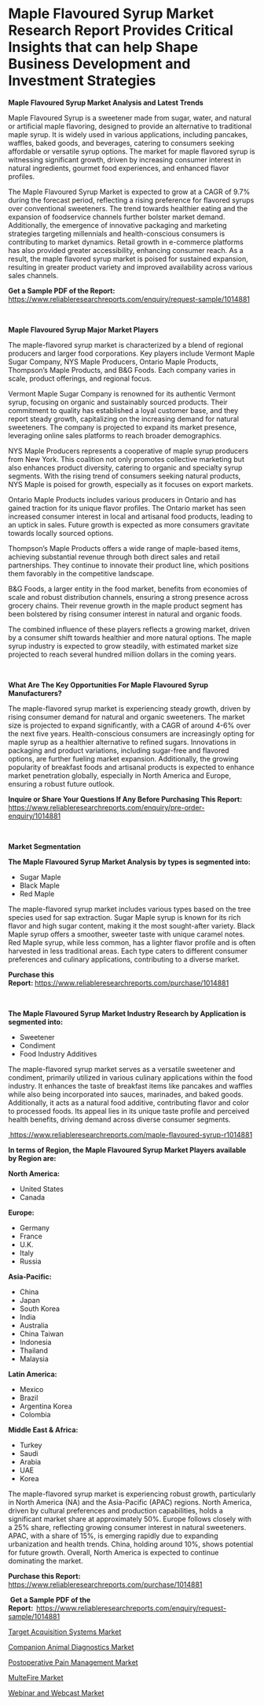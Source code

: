 <p><h1>Maple Flavoured Syrup Market Research Report Provides Critical Insights that can help Shape Business Development and Investment Strategies</h1></p><p><strong>Maple Flavoured Syrup Market Analysis and Latest Trends</strong></p>
<p><p>Maple Flavoured Syrup is a sweetener made from sugar, water, and natural or artificial maple flavoring, designed to provide an alternative to traditional maple syrup. It is widely used in various applications, including pancakes, waffles, baked goods, and beverages, catering to consumers seeking affordable or versatile syrup options. The market for maple flavored syrup is witnessing significant growth, driven by increasing consumer interest in natural ingredients, gourmet food experiences, and enhanced flavor profiles.</p><p>The Maple Flavoured Syrup Market is expected to grow at a CAGR of 9.7% during the forecast period, reflecting a rising preference for flavored syrups over conventional sweeteners. The trend towards healthier eating and the expansion of foodservice channels further bolster market demand. Additionally, the emergence of innovative packaging and marketing strategies targeting millennials and health-conscious consumers is contributing to market dynamics. Retail growth in e-commerce platforms has also provided greater accessibility, enhancing consumer reach. As a result, the maple flavored syrup market is poised for sustained expansion, resulting in greater product variety and improved availability across various sales channels.</p></p>
<p><strong>Get a Sample PDF of the Report:&nbsp;</strong> <a href="https://www.reliableresearchreports.com/enquiry/request-sample/1014881?utm_campaign=7&utm_medium=2&utm_source=Github&utm_content=ia&utm_term=06032025&utm_id=maple-flavoured-syrup">https://www.reliableresearchreports.com/enquiry/request-sample/1014881</a></p>
<p>&nbsp;</p>
<p><strong>Maple Flavoured Syrup Major Market Players</strong></p>
<p><p>The maple-flavored syrup market is characterized by a blend of regional producers and larger food corporations. Key players include Vermont Maple Sugar Company, NYS Maple Producers, Ontario Maple Products, Thompson’s Maple Products, and B&G Foods. Each company varies in scale, product offerings, and regional focus.</p><p>Vermont Maple Sugar Company is renowned for its authentic Vermont syrup, focusing on organic and sustainably sourced products. Their commitment to quality has established a loyal customer base, and they report steady growth, capitalizing on the increasing demand for natural sweeteners. The company is projected to expand its market presence, leveraging online sales platforms to reach broader demographics.</p><p>NYS Maple Producers represents a cooperative of maple syrup producers from New York. This coalition not only promotes collective marketing but also enhances product diversity, catering to organic and specialty syrup segments. With the rising trend of consumers seeking natural products, NYS Maple is poised for growth, especially as it focuses on export markets.</p><p>Ontario Maple Products includes various producers in Ontario and has gained traction for its unique flavor profiles. The Ontario market has seen increased consumer interest in local and artisanal food products, leading to an uptick in sales. Future growth is expected as more consumers gravitate towards locally sourced options.</p><p>Thompson’s Maple Products offers a wide range of maple-based items, achieving substantial revenue through both direct sales and retail partnerships. They continue to innovate their product line, which positions them favorably in the competitive landscape.</p><p>B&G Foods, a larger entity in the food market, benefits from economies of scale and robust distribution channels, ensuring a strong presence across grocery chains. Their revenue growth in the maple product segment has been bolstered by rising consumer interest in natural and organic foods.</p><p>The combined influence of these players reflects a growing market, driven by a consumer shift towards healthier and more natural options. The maple syrup industry is expected to grow steadily, with estimated market size projected to reach several hundred million dollars in the coming years.</p></p>
<p>&nbsp;</p>
<p><strong>What Are The Key Opportunities For Maple Flavoured Syrup Manufacturers?</strong></p>
<p><p>The maple-flavored syrup market is experiencing steady growth, driven by rising consumer demand for natural and organic sweeteners. The market size is projected to expand significantly, with a CAGR of around 4-6% over the next five years. Health-conscious consumers are increasingly opting for maple syrup as a healthier alternative to refined sugars. Innovations in packaging and product variations, including sugar-free and flavored options, are further fueling market expansion. Additionally, the growing popularity of breakfast foods and artisanal products is expected to enhance market penetration globally, especially in North America and Europe, ensuring a robust future outlook.</p></p>
<p><strong>Inquire or Share Your Questions If Any Before Purchasing This Report:</strong> <a href="https://www.reliableresearchreports.com/enquiry/pre-order-enquiry/1014881?utm_campaign=7&utm_medium=2&utm_source=Github&utm_content=ia&utm_term=06032025&utm_id=maple-flavoured-syrup">https://www.reliableresearchreports.com/enquiry/pre-order-enquiry/1014881</a></p>
<p>&nbsp;</p>
<p><strong>Market Segmentation</strong></p>
<p><strong>The Maple Flavoured Syrup Market Analysis by types is segmented into:</strong></p>
<p><ul><li>Sugar Maple</li><li>Black Maple</li><li>Red Maple</li></ul></p>
<p><p>The maple-flavored syrup market includes various types based on the tree species used for sap extraction. Sugar Maple syrup is known for its rich flavor and high sugar content, making it the most sought-after variety. Black Maple syrup offers a smoother, sweeter taste with unique caramel notes. Red Maple syrup, while less common, has a lighter flavor profile and is often harvested in less traditional areas. Each type caters to different consumer preferences and culinary applications, contributing to a diverse market.</p></p>
<p><strong>Purchase this Report:&nbsp;</strong><a href="https://www.reliableresearchreports.com/purchase/1014881?utm_campaign=7&utm_medium=2&utm_source=Github&utm_content=ia&utm_term=06032025&utm_id=maple-flavoured-syrup">https://www.reliableresearchreports.com/purchase/1014881</a></p>
<p>&nbsp;</p>
<p><strong>The Maple Flavoured Syrup Market Industry Research by Application is segmented into:</strong></p>
<p><ul><li>Sweetener</li><li>Condiment</li><li>Food Industry Additives</li></ul></p>
<p><p>The maple-flavored syrup market serves as a versatile sweetener and condiment, primarily utilized in various culinary applications within the food industry. It enhances the taste of breakfast items like pancakes and waffles while also being incorporated into sauces, marinades, and baked goods. Additionally, it acts as a natural food additive, contributing flavor and color to processed foods. Its appeal lies in its unique taste profile and perceived health benefits, driving demand across diverse consumer segments.</p></p>
<p><a href="https://www.reliableresearchreports.com/maple-flavoured-syrup-r1014881?utm_campaign=7&utm_medium=2&utm_source=Github&utm_content=ia&utm_term=06032025&utm_id=maple-flavoured-syrup">&nbsp;https://www.reliableresearchreports.com/maple-flavoured-syrup-r1014881</a></p>
<p><strong>In terms of Region, the Maple Flavoured Syrup Market Players available by Region are:</strong></p>
<p>
    <p> <strong> North America: </strong>
        <ul>
            <li>United States</li>
            <li>Canada</li>
        </ul>
        </p> 
    <p> <strong> Europe: </strong>
        <ul>
            <li>Germany</li>
            <li>France</li>
            <li>U.K.</li>
            <li>Italy</li>
            <li>Russia</li>
        </ul>
        </p> 
    <p> <strong> Asia-Pacific: </strong>
        <ul>
            <li>China</li>
            <li>Japan</li>
            <li>South Korea</li>
            <li>India</li>
            <li>Australia</li>
            <li>China Taiwan</li>
            <li>Indonesia</li>
            <li>Thailand</li>
            <li>Malaysia</li>
        </ul>
        </p> 
    <p> <strong> Latin America: </strong>
        <ul>
            <li>Mexico</li>
            <li>Brazil</li>
            <li>Argentina Korea</li>
            <li>Colombia</li>
        </ul>
        </p> 
    <p> <strong> Middle East & Africa: </strong>
        <ul>
            <li>Turkey</li>
            <li>Saudi</li>
            <li>Arabia</li>
            <li>UAE</li>
            <li>Korea</li>
        </ul>
    </p>
    </p>
<p><p>The maple-flavored syrup market is experiencing robust growth, particularly in North America (NA) and the Asia-Pacific (APAC) regions. North America, driven by cultural preferences and production capabilities, holds a significant market share at approximately 50%. Europe follows closely with a 25% share, reflecting growing consumer interest in natural sweeteners. APAC, with a share of 15%, is emerging rapidly due to expanding urbanization and health trends. China, holding around 10%, shows potential for future growth. Overall, North America is expected to continue dominating the market.</p></p>
<p><strong>Purchase this Report: </strong><a href="https://www.reliableresearchreports.com/purchase/1014881?utm_campaign=7&utm_medium=2&utm_source=Github&utm_content=ia&utm_term=06032025&utm_id=maple-flavoured-syrup">https://www.reliableresearchreports.com/purchase/1014881</a></p>
<p>&nbsp;<strong>Get a Sample PDF of the Report:&nbsp;&nbsp;</strong><a href="https://www.reliableresearchreports.com/enquiry/request-sample/1014881?utm_campaign=7&utm_medium=2&utm_source=Github&utm_content=ia&utm_term=06032025&utm_id=maple-flavoured-syrup">https://www.reliableresearchreports.com/enquiry/request-sample/1014881</a></p>
<p><strong></strong></p>
<p><p><a href="https://github.com/bufkamaiahi7/Market-Research-Report-List-1/blob/main/target-acquisition-systems-market.md?utm_campaign=7&utm_medium=2&utm_source=Github&utm_content=ia&utm_term=06032025&utm_id=maple-flavoured-syrup">Target Acquisition Systems Market</a></p><p><a href="https://github.com/wyettillesr4/Market-Research-Report-List-1/blob/main/companion-animal-diagnostics-market.md?utm_campaign=7&utm_medium=2&utm_source=Github&utm_content=ia&utm_term=06032025&utm_id=maple-flavoured-syrup">Companion Animal Diagnostics Market</a></p><p><a href="https://github.com/gasiorgary79/Market-Research-Report-List-1/blob/main/postoperative-pain-management-market.md?utm_campaign=7&utm_medium=2&utm_source=Github&utm_content=ia&utm_term=06032025&utm_id=maple-flavoured-syrup">Postoperative Pain Management Market</a></p><p><a href="https://github.com/vigatoimrene04/Market-Research-Report-List-1/blob/main/multefire-market.md?utm_campaign=7&utm_medium=2&utm_source=Github&utm_content=ia&utm_term=06032025&utm_id=maple-flavoured-syrup">MulteFire Market</a></p><p><a href="https://github.com/fraryatena85/Market-Research-Report-List-1/blob/main/webinar-and-webcast-market.md?utm_campaign=7&utm_medium=2&utm_source=Github&utm_content=ia&utm_term=06032025&utm_id=maple-flavoured-syrup">Webinar and Webcast Market</a></p></p>